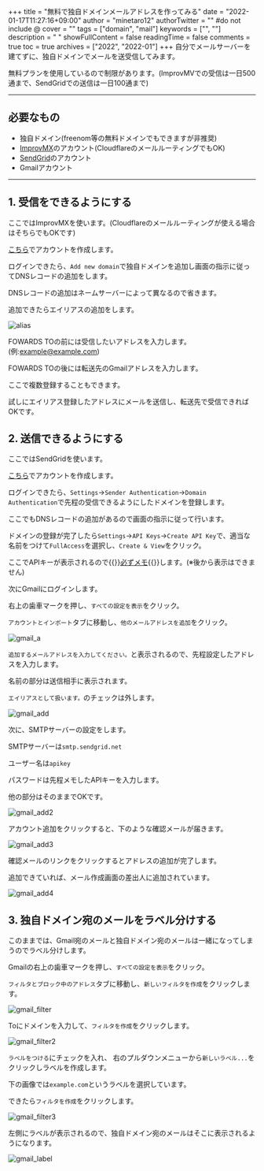 +++
title = "無料で独自ドメインメールアドレスを作ってみる"
date = "2022-01-17T11:27:16+09:00"
author = "minetaro12"
authorTwitter = "" #do not include @
cover = ""
tags = ["domain", "mail"]
keywords = ["", ""]
description = " "
showFullContent = false
readingTime = false
comments = true
toc = true
archives = ["2022", "2022-01"]
+++
自分でメールサーバーを建てずに、独自ドメインでメールを送受信してみます。

無料プランを使用しているので制限があります。(ImprovMVでの受信は一日500通まで、SendGridでの送信は一日100通まで)

---

## 必要なもの
* 独自ドメイン(freenom等の無料ドメインでもできますが非推奨)
* [ImprovMX](https://improvmx.com/)のアカウント(CloudflareのメールルーティングでもOK)
* [SendGrid](https://sendgrid.com/)のアカウント
* Gmailアカウント

---

## 1. 受信をできるようにする

ここではImprovMXを使います。(Cloudflareのメールルーティングが使える場合はそちらでもOKです)

[こちら](https://improvmx.com/)でアカウントを作成します。

ログインできたら、`Add new domain`で独自ドメインを追加し画面の指示に従ってDNSレコードの追加をします。


DNSレコードの追加はネームサーバーによって異なるので省きます。

追加できたらエイリアスの追加をします。

![alias](improvmx_alias.jpg)

FOWARDS TOの前には受信したいアドレスを入力します。(例:example@example.com)

FOWARDS TOの後には転送先のGmailアドレスを入力します。

ここで複数登録することもできます。

試しにエイリアス登録したアドレスにメールを送信し、転送先で受信できればOKです。

## 2. 送信できるようにする

ここではSendGridを使います。

[こちら](https://signup.sendgrid.com/)でアカウントを作成します。

ログインできたら、`Settings`→`Sender Authentication`→`Domain Authentication`で先程の受信できるようにしたドメインを登録します。

ここでもDNSレコードの追加があるので画面の指示に従って行います。

ドメインの登録が完了したら`Settings`→`API Keys`→`Create API Key`で、適当な名前をつけて`FullAccess`を選択し、`Create & View`をクリック。

ここでAPIキーが表示されるので{{<rawhtml>}}<u>必ずメモ</u>{{</rawhtml>}}します。(※後から表示はできません)

次にGmailにログインします。

右上の歯車マークを押し、`すべての設定を表示`をクリック。

`アカウントとインポート`タブに移動し、`他のメールアドレスを追加`をクリック。

![gmail_a](gmail_account.jpg)

`追加するメールアドレスを入力してください。`と表示されるので、先程設定したアドレスを入力します。

名前の部分は送信相手に表示されます。

`エイリアスとして扱います。`のチェックは外します。

![gmail_add](gmail_add.jpg)

次に、SMTPサーバーの設定をします。

SMTPサーバーは`smtp.sendgrid.net`

ユーザー名は`apikey`

パスワードは先程メモしたAPIキーを入力します。

他の部分はそのままでOKです。

![gmail_add2](gmail_add2.jpg)

アカウント追加をクリックすると、下のような確認メールが届きます。

![gmail_add3](gmail_add3.jpg)

確認メールのリンクをクリックするとアドレスの追加が完了します。

追加できていれば、メール作成画面の差出人に追加されています。

![gmail_add4](gmail_add4.jpg)

## 3. 独自ドメイン宛のメールをラベル分けする

このままでは、Gmail宛のメールと独自ドメイン宛のメールは一緒になってしまうのでラベル分けします。

Gmailの右上の歯車マークを押し、`すべての設定を表示`をクリック。

`フィルタとブロック中のアドレス`タブに移動し、`新しいフィルタを作成`をクリックします。

![gmail_filter](gmail_filter.jpg)

Toにドメインを入力して、`フィルタを作成`をクリックします。

![gmail_filter2](gmail_filter2.jpg)

`ラベルをつける`にチェックを入れ、 右のプルダウンメニューから`新しいラベル...`をクリックしラベルを作成します。

下の画像では`example.com`というラベルを選択しています。

できたら`フィルタを作成`をクリックします。

![gmail_filter3](gmail_filter3.jpg)

左側にラベルが表示されるので、独自ドメイン宛のメールはそこに表示されるようになります。

![gmail_label](gmail_label.jpg)
